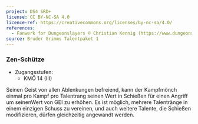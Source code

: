 ```yaml
---
project: DS4 SRD+
license: CC BY-NC-SA 4.0
licence-ref: https://creativecommons.org/licenses/by-nc-sa/4.0/
references: 
  - Fanwerk for Dungeonslayers © Christian Kennig (https://www.dungeonslayers.net/)
source: Bruder Grimms Talentpaket 1
---
```


### Zen-Schütze

- Zugangsstufen:
  - KMÖ 14 (III)

Seinen Geist von allen Ablenkungen befreiend, kann der Kampfmönch einmal pro Kampf pro Talentrang seinen Wert in Schießen für einen Angriff um seinenWert von GEI zu erhöhen. Es ist möglich, mehrere Talentränge in einem einzigen Schuss zu vereinen, und auch weitere Talente, die Schießen modifizieren, dürfen gleichzeitig angewandt werden.

